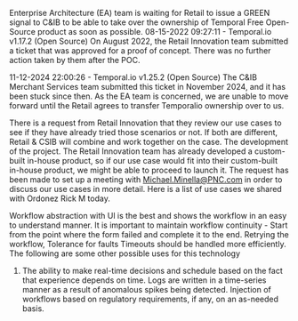 Enterprise Architecture (EA) team is waiting for Retail to issue a GREEN signal to C&IB to be able to take over the ownership of Temporal Free Open-Source product as soon as possible. 08-15-2022 09:27:11 - Temporal.io v1.17.2 (Open Source)
On August 2022, the Retail Innovation team submitted a ticket that was approved for a proof of concept. There was no further action taken by them after the POC.

11-12-2024 22:00:26 - Temporal.io v1.25.2 (Open Source)
The C&IB Merchant Services team submitted this ticket in November 2024, and it has been stuck since then. As the EA team is concerned, we are unable to move forward until the Retail agrees to transfer Temporalio ownership over to us.

There is a request from Retail Innovation that they review our use cases to see if they have already tried those scenarios or not. If both are different, Retail & CSIB will combine and work together on the case.
The development of the project.
The Retail Innovation team has already developed a custom-built in-house product, so if our use case would fit into their custom-built in-house product, we might be able to proceed to launch it.
The request has been made to set up a meeting with Michael.Minella@PNC.com in order to discuss our use cases in more detail.
Here is a list of use cases we shared with Ordonez Rick M today.

Workflow abstraction with Ul is the best and shows the workflow in an easy to understand manner.
It is important to maintain workflow continuity - Start from the point where the form failed and complete it to the end.
Retrying the workflow,
Tolerance for faults
Timeouts should be handled more efficiently.
The following are some other possible uses for this technology
1. The ability to make real-time decisions and schedule based on the fact that experience depends on time.
Logs are written in a time-series manner as a result of anomalous spikes being detected.
Injection of workflows based on regulatory requirements, if any, on an as-needed basis.